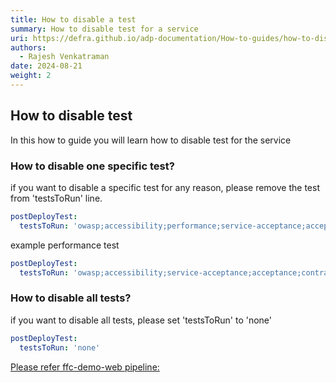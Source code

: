 ```yaml
---
title: How to disable a test
summary: How to disable test for a service
uri: https://defra.github.io/adp-documentation/How-to-guides/how-to-disable-test.md/
authors:
  - Rajesh Venkatraman
date: 2024-08-21
weight: 2
---
```


## How to disable test

In this how to guide you will learn how to disable test for the service

### How to disable one specific test?

if you want to disable a specific test for any reason, please remove the test from 'testsToRun' line.

```yaml
postDeployTest:
  testsToRun: 'owasp;accessibility;performance;service-acceptance;acceptance;contract;integration'
```

example performance test

```yaml
postDeployTest:
  testsToRun: 'owasp;accessibility;service-acceptance;acceptance;contract;integration'
```

### How to disable all tests?

if you want to disable all tests, please set 'testsToRun' to 'none'

```yaml
postDeployTest:
  testsToRun: 'none'
```

[Please refer ffc-demo-web pipeline:](https://github.com/DEFRA/ffc-demo-web/blob/main/.azuredevops/build.yaml)
